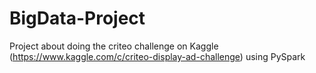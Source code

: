 # BigData-Project
Project about doing the criteo challenge on Kaggle (https://www.kaggle.com/c/criteo-display-ad-challenge) using PySpark
